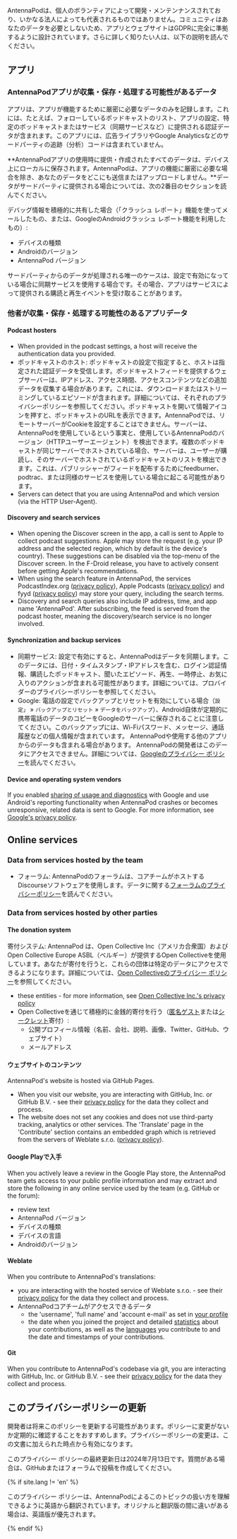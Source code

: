 AntennaPodは、個人のボランティアによって開発・メンテンナンスされており、いかなる法人によっても代表されるものではありません。コミュニティはあなたのデータを必要としないため、アプリとウェブサイトはGDPRに完全に準拠するように設計されています。さらに詳しく知りたい人は、以下の説明を読んでください。

## アプリ

### AntennaPodアプリが収集・保存・処理する可能性があるデータ

アプリは、アプリが機能するために厳密に必要なデータのみを記録します。これには、たとえば、フォローしているポッドキャストのリスト、アプリの設定、特定のポッドキャストまたはサービス（同期サービスなど）に提供される認証データが含まれます。このアプリには、広告ライブラリやGoogle Analyticsなどのサードパーティの追跡（分析）コードは含まれていません。

**AntennaPodアプリの使用時に提供・作成されたすべてのデータは、デバイス上にローカルに保存されます。AntennaPodは、アプリの機能に厳密に必要な場合を除き、あなたのデータをどこにも送信またはアップロードしません。**データがサードパーティに提供される場合については、次の2番目のセクションを読んでください。

デバッグ情報を積極的に共有した場合（「クラッシュ レポート」機能を使ってメールしたもの、または、GoogleのAndroidクラッシュ レポート機能を利用したもの）:

- デバイスの種類
- Androidのバージョン
- AntennaPod バージョン

サードパーティからのデータが処理される唯一のケースは、設定で有効になっている場合に同期サービスを使用する場合です。その場合、アプリはサービスによって提供される購読と再生イベントを受け取ることがあります。

### 他者が収集・保存・処理する可能性のあるアプリデータ

#### Podcast hosters

- When provided in the podcast settings, a host will receive the authentication data you provided.
- ポッドキャストのホスト: ポッドキャストの設定で指定すると、ホストは指定された認証データを受信します。ポッドキャストフィードを提供するウェブサーバーは、IPアドレス、アクセス時間、アクセスコンテンツなどの追加データを収集する場合があります。これには、ダウンロードまたはストリーミングしているエピソードが含まれます。詳細については、それぞれのプライバシーポリシーを参照してください。ポッドキャストを開いて情報アイコンを押すと、ポッドキャストのURLを表示できます。AntennaPodでは、リモートサーバーがCookieを設定することはできません。サーバーは、AntennaPodを使用しているという事実と、使用しているAntennaPodのバージョン（HTTPユーザーエージェント）を検出できます。複数のポッドキャストが同じサーバーでホストされている場合、サーバーは、ユーザーが購読し、そのサーバーでホストされているポッドキャストのリストを検出できます。これは、パブリッシャーがフィードを配布するためにfeedburner、podtrac、または同様のサービスを使用している場合に起こる可能性があります。
- Servers can detect that you are using AntennaPod and which version (via the HTTP User-Agent).

#### Discovery and search services

- When opening the Discover screen in the app, a call is sent to Apple to collect podcast suggestions. Apple may store the request (e.g. your IP address and the selected region, which by default is the device's country). These suggestions can be disabled via the top-menu of the Discover screen. In the F-Droid release, you have to actively consent before getting Apple's recommendations.
- When using the search feature in AntennaPod, the services PodcastIndex.org ([privacy policy](https://github.com/Podcastindex-org/legal/blob/main/PrivacyPolicy.md)), Apple Podcasts ([privacy policy](https://www.apple.com/legal/privacy/en-ww/)) and fyyd ([privacy policy](https://fyyd.de/privacy)) may store your query, including the search terms.
- Discovery and search queries also include IP address, time, and app name 'AntennaPod'. After subscribing, the feed is served from the podcast hoster, meaning the discovery/search service is no longer involved.

#### Synchronization and backup services

- 同期サービス: 設定で有効にすると、AntennaPodはデータを同期します。このデータには、日付・タイムスタンプ・IPアドレスを含む、ログイン認証情報、購読したポッドキャスト、聞いたエピソード、再生、一時停止、お気に入りのアクションが含まれる可能性があります。詳細については、プロバイダーのプライバシーポリシーを参照してください。
- Google: 電話の設定でバックアップとリセットを有効にしている場合（`設定」` » `バックアップとリセット` » `データをバックアップ`）、Android自体が定期的に携帯電話のデータのコピーをGoogleのサーバーに保存されることに注意してください。このバックアップには、Wi-Fiパスワード、メッセージ、通話履歴などの個人情報が含まれています。 AntennaPodや使用する他のアプリからのデータも含まれる場合があります。 AntennaPodの開発者はこのデータにアクセスできません。詳細については、[Googleのプライバシー ポリシー](https://policies.google.com)を読んでください。

#### Device and operating system vendors

If you enabled [sharing of usage and diagnostics](https://support.google.com/accounts/answer/6078260) with Google and use Android's reporting functionality when AntennaPod crashes or becomes unresponsive, related data is sent to Google. For more information, see [Google's privacy policy](https://policies.google.com).

## Online services

### Data from services hosted by the team

- フォーラム: AntennaPodのフォーラムは、コアチームがホストするDiscourseソフトウェアを使用します。データに関する[フォーラムのプライバシーポリシー](https://forum.antennapod.org/privacy)を読んでください。

### Data from services hosted by other parties

#### The donation system

寄付システム: AntennaPod は、Open Collective Inc（アメリカ合衆国）およびOpen Collective Europe ASBL（ベルギー）が提供するOpen Collectiveを使用しています。あなたが寄付を行うと、これらの団体は特定のデータにアクセスできるようになります。詳細については、[Open Collectiveのプライバシー ポリシー](https://opencollective.com/privacypolicy)を参照してください。

- these entities - for more information, see [Open Collective Inc.'s privacy policy](https://opencollective.com/privacypolicy)
- Open Collectiveを通じて積極的に金銭的寄付を行う（[匿名ゲスト](https://docs.opencollective.com/help/financial-contributors/payments#contributing-as-a-guest)または[シークレット](https://docs.opencollective.com/help/financial-contributors/payments#select-a-contributor)寄付）:
   - 公開プロフィール情報（名前、会社、説明、画像、Twitter、GitHub、ウェブサイト）
   - メールアドレス

#### ウェブサイトのコンテンツ

AntennaPod's website is hosted via GitHub Pages.

- When you visit our website, you are interacting with GitHub, Inc. or GitHub B.V. - see their [privacy policy](https://docs.github.com/en/site-policy/privacy-policies/github-general-privacy-statement) for the data they collect and process.
- The website does not set any cookies and does not use third-party tracking, analytics or other services. The 'Translate' page in the 'Contribute' section contains an embedded graph which is retrieved from the servers of Weblate s.r.o. ([privacy policy](https://weblate.org/en-gb/privacy/)).

#### Google Playで入手

When you actively leave a review in the Google Play store, the AntennaPod team gets access to your public profile information and may extract and store the following in any online service used by the team (e.g. GitHub or the forum):

- review text
- AntennaPod バージョン
- デバイスの種類
- デバイスの言語
- Androidのバージョン

#### Weblate

When you contribute to AntennaPod's translations:

- you are interacting with the hosted service of Weblate s.r.o. - see their [privacy policy](https://weblate.org/en-gb/privacy/) for the data they collect and process.
- AntennaPodコアチームがアクセスできるデータ
   - the 'username', 'full name' and 'account e-mail' as set in [your profile](https://hosted.weblate.org/accounts/profile/#account)
   - the date when you joined the project and detailed [statistics](https://docs.weblate.org/en/latest/devel/reporting.html#stats) about your contributions, as well as the [languages](https://docs.weblate.org/en/latest/devel/reporting.html#credits) you contribute to and the date and timestamps of your contributions.

#### Git

When you contribute to AntennaPod's codebase via git, you are interacting with GitHub, Inc. or GitHub B.V. - see their [privacy policy](https://docs.github.com/en/site-policy/privacy-policies/github-general-privacy-statement) for the data they collect and process.

## このプライバシーポリシーの更新

開発者は将来このポリシーを更新する可能性があります。ポリシーに変更がないか定期的に確認することをおすすめします。プライバシーポリシーの変更は、この文書に加えられた時点から有効になります。

このプライバシー ポリシーの最終更新日は2024年7月13日です。質問がある場合は、GitHubまたはフォーラムで投稿を作成してください。

{% if site.lang != 'en' %}

このプライバシー ポリシーは、AntennaPodによるこのトピックの扱い方を理解できるように英語から翻訳されています。オリジナルと翻訳版の間に違いがある場合は、英語版が優先されます。

{% endif %}
